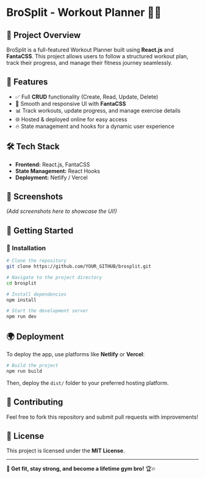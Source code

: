 # BroSplit - Workout Planner 🏋️‍♂️

## 🚀 Project Overview
BroSplit is a full-featured Workout Planner built using **React.js** and **FantaCSS**. This project allows users to follow a structured workout plan, track their progress, and manage their fitness journey seamlessly.

## 🎯 Features
- ✅ Full **CRUD** functionality (Create, Read, Update, Delete)
- 🎨 Smooth and responsive UI with **FantaCSS**
- 📊 Track workouts, update progress, and manage exercise details
- 🌐 Hosted & deployed online for easy access
- 🔥 State management and hooks for a dynamic user experience

## 🛠️ Tech Stack
- **Frontend:** React.js, FantaCSS
- **State Management:** React Hooks
- **Deployment:** Netlify / Vercel

## 📸 Screenshots
*(Add screenshots here to showcase the UI!)*

## 🚀 Getting Started
### 🔧 Installation
```bash
# Clone the repository
git clone https://github.com/YOUR_GITHUB/brosplit.git

# Navigate to the project directory
cd brosplit

# Install dependencies
npm install

# Start the development server
npm run dev
```

## 🌍 Deployment
To deploy the app, use platforms like **Netlify** or **Vercel**:
```bash
# Build the project
npm run build
```
Then, deploy the `dist/` folder to your preferred hosting platform.

## 🤝 Contributing
Feel free to fork this repository and submit pull requests with improvements!

## 📜 License
This project is licensed under the **MIT License**.

---
**💪 Get fit, stay strong, and become a lifetime gym bro!** 🏆🔥